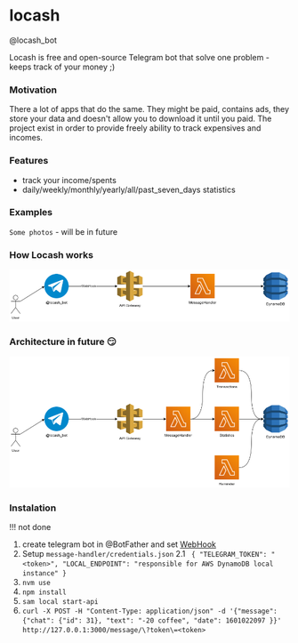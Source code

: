 # locash

@locash_bot

Locash is free and open-source Telegram bot that solve one problem - keeps track of your money ;)

### Motivation

There a lot of apps that do the same. They might be paid, contains ads, they store your data and doesn't allow you to download  it until you paid. The project exist in order to provide freely ability to track expensives and incomes.


### Features
- track your income/spents
- daily/weekly/monthly/yearly/all/past_seven_days statistics


### Examples

`Some photos` - will be in future


### How Locash works

![Architecture](https://github.com/GABAnich/locash/blob/master/img/locash-aws.png)


### Architecture in future :smirk:

![ArchitectureFuture](https://github.com/GABAnich/locash/blob/master/img/locash-aws-future.png)


### Instalation

!!! not done

1. create telegram bot in @BotFather and set [WebHook](https://core.telegram.org/bots/api#setwebhook)
2. Setup `message-handler/credentials.json`
  2.1 `
  {
      "TELEGRAM_TOKEN": "<token>",
      "LOCAL_ENDPOINT": "responsible for AWS DynamoDB local instance"
  }`
3. `nvm use`
4. `npm install`
5. `sam local start-api`
6. `curl -X POST -H "Content-Type: application/json" -d '{"message":{"chat": {"id": 31}, "text": "-20 coffee", "date": 1601022097 }}' http://127.0.0.1:3000/message/\?token\=<token>`


